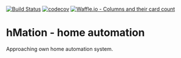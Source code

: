 [![Build Status](https://travis-ci.org/hmation/hmation.svg?branch=master)](https://travis-ci.org/hmation/hmation)
[![codecov](https://codecov.io/gh/hmation/hmation/branch/master/graph/badge.svg)](https://codecov.io/gh/hmation/hmation)
[![Waffle.io - Columns and their card count](https://badge.waffle.io/hmation/hmation.svg?columns=all)](https://waffle.io/hmation/hmation)

hMation - home automation
=========================
Approaching own home automation system.

